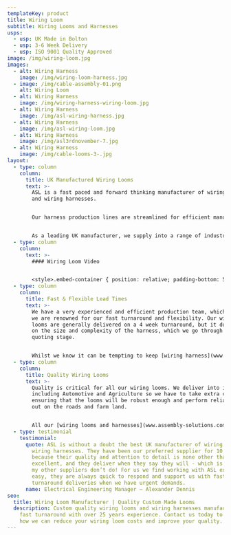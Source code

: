 ```yaml
---
templateKey: product
title: Wiring Loom
subtitle: Wiring Looms and Harnesses
usps:
  - usp: UK Made in Bolton
  - usp: 3-6 Week Delivery
  - usp: ISO 9001 Quality Approved
image: /img/wiring-loom.jpg
images:
  - alt: Wiring Harness
    image: /img/wiring-loom-harness.jpg
  - image: /img/cable-assembly-01.png
    alt: Wiring Loom
  - alt: Wiring Harness
    image: /img/wiring-harness-wiring-loom.jpg
  - alt: Wiring Harness
    image: /img/asl-wiring-harness.jpg
  - alt: Wiring Harness
    image: /img/asl-wiring-loom.jpg
  - alt: Wiring Harness
    image: /img/asl3rdnovember-7.jpg
  - alt: Wiring Harness
    image: /img/cable-looms-3-.jpg
layout:
  - type: column
    column:
      title: UK Manufactured Wiring Looms
      text: >-
        ASL is a fast paced and forward thinking manufacturer of wiring looms
        and wiring harnesses.


        Our harness production lines are streamlined for efficient manufacture, complete with 10m long wiring boards and side stock filled trolleys for all materials and tooling.


        As a leading UK manufacturer, we supply into a range of industries including; Automotive, Agriculture and Utilities.
  - type: column
    column:
      text: >-
        #### Wiring Loom Video


        <style>.embed-container { position: relative; padding-bottom: 56.25%; height: 0; overflow: hidden; max-width: 100%; } .embed-container iframe, .embed-container object, .embed-container embed { position: absolute; top: 0; left: 0; width: 100%; height: 100%; }</style><div class='embed-container'><iframe src='https://www.youtube.com/embed//TTebZ3qU9sQ' frameborder='0' allowfullscreen></iframe></div>
  - type: column
    column:
      title: Fast & Flexible Lead Times
      text: >-
        We have a very experienced and efficient production team, which is why
        we are renowned for our fast turnaround and flexibility. Our wiring
        looms are generally delivered on a 4 week turnaround, but it does depend
        on the size and complexity of the harness, which we go through at
        quoting stage.


        Whilst we know it can be tempting to keep [wiring harness](www.assembly-solutions.com/wiring-harness) build ‘in-house’, we find many customers out-source these items to give their design and development engineers more time to spend on future projects and products.
  - type: column
    column:
      title: Quality Wiring Looms
      text: >-
        Quality is critical for all our wiring looms. We deliver into industries
        including Automotive and Agriculture so we have to take extra care
        ensuring that the looms will be robust enough and perform reliably when
        out on the roads and farm land.


        All our [wiring looms and harnesses](www.assembly-solutions.com/wiring-harness) are 100% electrically tested and all our production processes conform to Quality ISO 9001. Our technical experts have the knowledge and experience at hand to find flexible solutions for any wiring loom or harness requirement.
  - type: testimonial
    testimonial:
      quote: ASL is without a doubt the best UK manufacturer of wiring looms and
        wiring harnesses. They have been our preferred supplier for 10 years
        because their quality and attention to detail is none other than
        excellent, and they deliver when they say they will - which is something
        my other suppliers don’t do! For us we find working with ASL extremely
        easy, they are always quick to respond and support us with fast
        turnaround deliveries when we have urgent demands.
      name: Electrical Engineering Manager – Alexander Dennis
seo:
  title: Wiring Loom Manufacturer | Quality Custom Made Looms
  description: Custom quality wiring looms and wiring harnesses manufactured on a
    fast turnaround with over 25 years experience. Contact us today to discuss
    how we can reduce your wiring loom costs and improve your quality.
---
```

